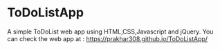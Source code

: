 # ToDoListApp
A simple ToDoList web app using HTML,CSS,Javascript and jQuery.
You can check the web app at : https://prakhar308.github.io/ToDoListApp/
